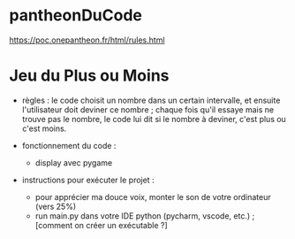 # pantheonDuCode
https://poc.onepantheon.fr/html/rules.html

# Jeu du Plus ou Moins
- règles : le code choisit un nombre dans un certain intervalle, et ensuite l'utilisateur doit deviner ce nombre ;
chaque fois qu'il essaye mais ne trouve pas le nombre, le code lui dit si le nombre à deviner, c'est plus ou c'est moins.

- fonctionnement du code :
  - display avec pygame

- instructions pour exécuter le projet :
  - pour apprécier ma douce voix, monter le son de votre ordinateur (vers 25%)  
  - run main.py dans votre IDE python (pycharm, vscode, etc.) ; [comment on créer un exécutable ?]

